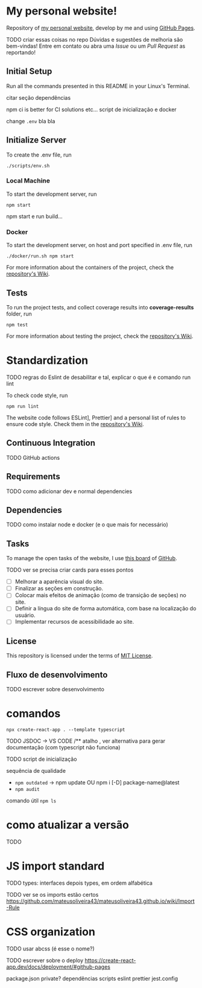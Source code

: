# My personal website!

Repository of [my personal website](https://mateusoliveira43.github.io/), develop by me and using [GitHub Pages](https://pages.github.com/).

TODO criar essas coisas no repo
Dúvidas e sugestões de melhoria são bem-vindas! Entre em contato ou abra uma *Issue* ou um *Pull Request* as reportando!

## Initial Setup

Run all the commands presented in this README in your Linux's Terminal.

citar seção dependências

npm ci is better for CI solutions etc...
script de inicialização e docker

change `.env` bla bla

## Initialize Server

To create the .env file, run
```
./scripts/env.sh
```

### Local Machine

To start the development server, run
```
npm start
```

npm start e run build...

### Docker

To start the development server, on host and port specified in .env file, run
```
./docker/run.sh npm start
```

For more information about the containers of the project, check the [repository's Wiki](https://github.com/mateusoliveira43/mateusoliveira43.github.io/wiki/Docker).

## Tests

To run the project tests, and collect coverage results into **coverage-results** folder, run
```
npm test
```

For more information about testing the project, check the [repository's Wiki](https://github.com/mateusoliveira43/mateusoliveira43.github.io/wiki/Tests).

# Standardization
TODO regras do Eslint de desabilitar e tal, explicar o que é e comando run lint

To check code style, run
```
npm run lint
```

The website code follows ESLint], Prettier] and a personal list of rules to ensure code style. Check them in the [repository's Wiki](https://github.com/mateusoliveira43/mateusoliveira43.github.io/wiki).

<!-- ## Quality
TODO se tiver sonar ou algo -->

## Continuous Integration
TODO GitHub actions

## Requirements
TODO como adicionar dev e normal dependencies

## Dependencies
TODO como instalar node e docker (e o que mais for necessário)

## Tasks

To manage the open tasks of the website, I use [this board](https://github.com/mateusoliveira43/mateusoliveira43.github.io/projects) of [GitHub](https://docs.github.com/en/issues/organizing-your-work-with-project-boards).

TODO ver se precisa criar cards para esses pontos
- [ ] Melhorar a aparência visual do site.
- [ ] Finalizar as seções em construção.
- [ ] Colocar mais efeitos de animação (como de transição de seções) no site.
- [ ] Definir a língua do site de forma automática, com base na localização do usuário.
- [ ] Implementar recursos de acessibilidade ao site.

## License

This repository is licensed under the terms of [MIT License](LICENSE).



<!-- extras para serem incluídos no README ou Wiki -->

## Fluxo de desenvolvimento

TODO escrever sobre desenvolvimento

# comandos

```
npx create-react-app . --template typescript
```

TODO JSDOC -> VS CODE /** atalho , ver alternativa para gerar documentação (com typescript não funciona)

TODO script de inicialização

sequência de qualidade
  - `npm outdated` -> npm update OU npm i [-D] package-name@latest
  - `npm audit`

comando útil `npm ls`

# como atualizar a versão

TODO

# JS import standard

TODO types: interfaces depois types, em ordem alfabética

TODO ver se os imports estão certos https://github.com/mateusoliveira43/mateusoliveira43.github.io/wiki/Import-Rule

# CSS organization

TODO usar abcss (é esse o nome?)

TODO escrever sobre o deploy
https://create-react-app.dev/docs/deployment/#github-pages

package.json
  private?
  dependências
  scripts
  eslint
  prettier
  jest.config
